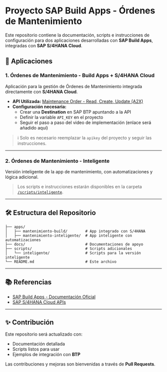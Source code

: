 # Proyecto SAP Build Apps - Órdenes de Mantenimiento

Este repositorio contiene la documentación, scripts e instrucciones de configuración para dos aplicaciones desarrolladas con **SAP Build Apps**, integradas con **SAP S/4HANA Cloud**.

## 📱 Aplicaciones

### 1. Órdenes de Mantenimiento - Build Apps + S/4HANA Cloud
Aplicación para la gestión de Órdenes de Mantenimiento integrada directamente con **S/4HANA Cloud**.

- **API Utilizada:** [Maintenance Order - Read, Create, Update (A2X)](https://api.sap.com/api/CE_API_MAINTENANCEORDER_0002/overview)  
- **Configuración necesaria:**
  - Crear una **Destination** en SAP BTP apuntando a la API
  - Definir la variable `API_KEY` en el proyecto
  - Seguir el paso a paso del video de implementación (enlace será añadido aquí)

> ℹ️ Solo es necesario reemplazar la `apikey` del proyecto y seguir las instrucciones.

---

### 2. Órdenes de Mantenimiento - Inteligente
Versión inteligente de la app de mantenimiento, con automatizaciones y lógica adicional.  
> Los scripts e instrucciones estarán disponibles en la carpeta [`/scripts/inteligente`](./scripts/inteligente).

---

## 🛠 Estructura del Repositorio
```
├── apps/
│   ├── mantenimiento-build/        # App integrado con S/4HANA
│   ├── mantenimiento-inteligente/  # App inteligente con automatizaciones
├── docs/                           # Documentaciones de apoyo
├── scripts/                        # Scripts adicionales
│   └── inteligente/                # Scripts para la versión inteligente
└── README.md                       # Este archivo
```

---


## 📚 Referencias
- [SAP Build Apps - Documentación Oficial](https://help.sap.com/docs/build-apps)
- [SAP S/4HANA Cloud APIs](https://api.sap.com)

---

## ✨ Contribución
Este repositorio será actualizado con:
- Documentación detallada
- Scripts listos para usar
- Ejemplos de integración con **BTP**

Las contribuciones y mejoras son bienvenidas a través de **Pull Requests**.

